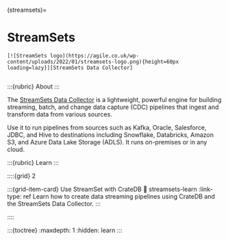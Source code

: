 (streamsets)=
# StreamSets

```{div} .float-right
[![StreamSets logo](https://agile.co.uk/wp-content/uploads/2022/01/streamsets-logo.png){height=60px loading=lazy}][StreamSets Data Collector]
```
```{div} .clearfix
```


:::{rubric} About
:::

The [StreamSets Data Collector] is a lightweight, powerful engine for building
streaming, batch, and change data capture (CDC) pipelines that ingest and transform
data from various sources.

Use it to run pipelines from sources such as Kafka, Oracle, Salesforce, JDBC, and Hive
to destinations including Snowflake, Databricks, Amazon S3, and Azure Data Lake Storage (ADLS).
It runs on-premises or in any cloud.

:::{rubric} Learn
:::

::::{grid} 2

:::{grid-item-card} Use StreamSet with CrateDB
:link: streamsets-learn
:link-type: ref
Learn how to create data streaming pipelines
using CrateDB and the StreamSets Data Collector.
:::

::::

:::{toctree}
:maxdepth: 1
:hidden:
learn
:::

[StreamSets Data Collector]: https://www.softwareag.com/en_corporate/platform/integration-apis/data-collector-engine.html
